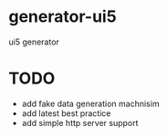 # generator-ui5
ui5 generator

# TODO
- add fake data generation machnisim
- add latest best practice
- add simple http server support

